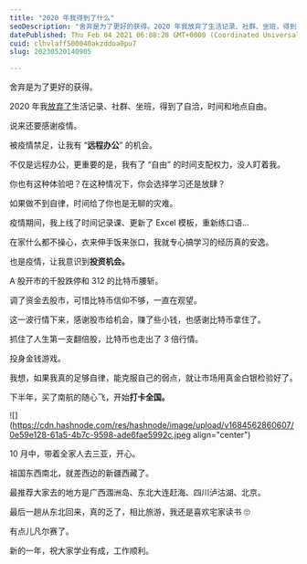 ```yaml
---
title: "2020 年我得到了什么"
seoDescription: "舍弃是为了更好的获得。2020 年我放弃了生活记录、社群、坐班，得到了自洽，时间和地点自由。"
datePublished: Thu Feb 04 2021 06:08:28 GMT+0000 (Coordinated Universal Time)
cuid: clhvlaff500040akzddoa0pu7
slug: 20230520140905

---
```


舍弃是为了更好的获得。

2020 年我[放弃了](http://mp.weixin.qq.com/s?__biz=MzI3MzU5MDA1OQ==&mid=2247486534&idx=1&sn=fa1118656c068cd2b5bb64940d06ba30&chksm=eb21be02dc5637142a223fea983bf6ead0f2a48dbfa4eadec4b309434c927119b7569249377f&scene=21#wechat_redirect)生活记录、社群、坐班，得到了自洽，时间和地点自由。

说来还要感谢疫情。

被疫情禁足，让我有 “**远程办公**” 的机会。

不仅是远程办公，更重要的是，我有了 “自由” 的时间支配权力，没人盯着我。

你也有这种体验吧？在这种情况下，你会选择学习还是放肆？

如果做不到自律，时间给了你也是无聊的灾难。

疫情期间，我上线了时间记录课、更新了 Excel 模板，重新练口语...

在家什么都不操心，衣来伸手饭来张口，我就专心搞学习的经历真的安逸。

也是疫情，让我意识到**投资机会。**

A 股开市的千股跌停和 312 的比特币腰斩。

调了资金去股市，可惜比特币信仰不够，一直在观望。

这一波行情下来，感谢股市给机会，赚了些小钱，也感谢比特币拿住了。

抓住了人生第一支翻倍股，比特币也走出了 3 倍行情。

投身金钱游戏。

我想，如果我真的足够自律，能克服自己的弱点，就让市场用真金白银检验好了。

下半年，买了南航的随心飞，开始**打卡全国。**

![](https://cdn.hashnode.com/res/hashnode/image/upload/v1684562860607/0e59e128-61a5-4b7c-9598-ade6fae5992c.jpeg align="center")

10 月中，带着全家人去三亚，开心。

祖国东西南北，就差西边的新疆西藏了。

最推荐大家去的地方是广西涠洲岛、东北大连赶海、四川泸沽湖、北京。

最后一趟从东北回来，真的乏了，相比旅游，我还是喜欢宅家读书 🙄

有点儿凡尔赛了。

新的一年，祝大家学业有成，工作顺利。